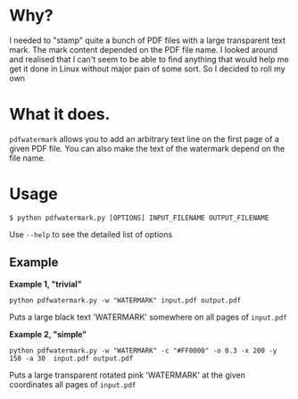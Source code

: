 # Why?
I needed to "stamp" quite a bunch of PDF files with a large transparent text mark.
The mark content depended on the PDF file name. 
I looked around and realised that I can't seem to be able to find anything that
would help me get it done in Linux without major pain of some sort. So I decided 
to roll my own

# What it does. 
`pdfwatermark` allows you to add an arbitrary text line on the first page of
a given PDF file. You can also make the text of the watermark depend on the file
name. 

# Usage

`$ python pdfwatermark.py [OPTIONS] INPUT_FILENAME OUTPUT_FILENAME`

Use `--help` to see the detailed list of options

## Example

**Example 1, "trivial"**

`python pdfwatermark.py -w "WATERMARK" input.pdf output.pdf`

Puts a large black text 'WATERMARK' somewhere on all pages of `input.pdf`

**Example 2, "simple"**

`python pdfwatermark.py -w "WATERMARK" -c "#FF0000" -o 0.3 -x 200 -y 150 -a 30  input.pdf output.pdf` 

Puts a large transparent rotated pink 'WATERMARK' at the given coordinates all pages of `input.pdf`
